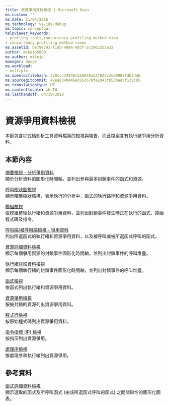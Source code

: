 ```yaml
---
title: 資源爭用資料檢視 | Microsoft Docs
ms.custom: ''
ms.date: 11/04/2016
ms.technology: vs-ide-debug
ms.topic: conceptual
helpviewer_keywords:
- profilng tools,concurrency profiling method view
- concurrency profiling method views
ms.assetid: be79ec41-f1dd-4984-993f-5c2962355a32
author: mikejo5000
ms.author: mikejo
manager: douge
ms.workload:
- multiple
ms.openlocfilehash: 320ccc34840cb56646a52f82dc2eb8985fdb5da6
ms.sourcegitcommit: 42ea834b446ac65c679fa1043f853bea5f1c9c95
ms.translationtype: HT
ms.contentlocale: zh-TW
ms.lasthandoff: 04/19/2018
---
```

# <a name="resource-contention-data-views"></a>資源爭用資料檢視
本節包含程式碼剖析工具資料檔案的檢視與報告，而此檔案含有執行緒爭用分析資料。  
  
## <a name="in-this-section"></a>本節內容  
 [摘要檢視 - 分析爭用資料](../profiling/resource-contention-data-views.md)  
 顯示分析資料的圖形化時間軸，並列出參與最多封鎖事件的函式和資源。  
  
 [呼叫樹狀圖檢視](../profiling/call-tree-view-contention-data.md)  
 顯示階層樹狀結構，表示執行的分析中，函式的執行路徑和資源爭用資料。  
  
 [模組檢視](../profiling/modules-view-contention-data.md)  
 依模組整理執行緒和資源爭用資料，並列出封鎖事件發生時正在執行的函式、原始程式碼及指令。  
  
 [呼叫端/被呼叫端檢視 - 爭用資料](../profiling/caller-callee-view-contention-data.md)  
 列出所選函式的執行緒和資源爭用資料，以及被呼叫或被所選函式呼叫的函式。  
  
 [資源詳細資料檢視](../profiling/resource-details-view-contention-data.md)  
 顯示每個爭用資源的封鎖事件圖形化時間軸，並列出封鎖事件的呼叫堆疊。  
  
 [執行緒詳細資料檢視](../profiling/thread-details-view-contention-data.md)  
 顯示每個執行緒的封鎖事件圖形化時間軸，並列出封鎖事件的呼叫堆疊。  
  
 [函式檢視](../profiling/functions-view-contention-data.md)  
 依函式列出執行緒和資源爭用資料。  
  
 [資源爭用檢視](../profiling/resource-contentions-view-contention-data.md)  
 按被封鎖的資源列出資源爭用資料。  
  
 [程式行檢視](../profiling/lines-view-contention-data.md)  
 按原始程式碼列出資源爭用資料。  
  
 [指令指標 (IP) 檢視](../profiling/instruction-pointers-ips-view-contention-data.md)  
 按指示列出資源爭用。  
  
 [處理序檢視](../profiling/process-view-contention-data.md)  
 按處理序和執行緒列出資源爭用。  
  
## <a name="reference"></a>參考資料  
 [函式詳細資料檢視](../profiling/function-details-view.md)  
 顯示選取的函式及所呼叫函式 (由該所選函式呼叫的函式) 之間關聯性的圖形化圖表。
